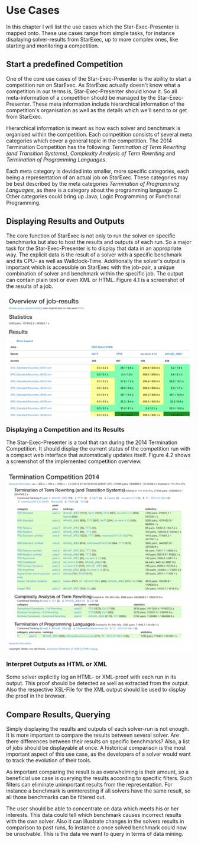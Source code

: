 # Use Cases

In this chapter I will list the use cases which the Star-Exec-Presenter is mapped onto. These use cases range from simple tasks, for instance displaying solver-results from StarExec, up to more complex ones, like starting and monitoring a competition.

## Start a predefined Competition

One of the core use cases of the Star-Exec-Presenter is the ability to start a competition run on StarExec. As StarExec actually doesn't know what a competition in our terms is, Star-Exec-Presenter should know it. So all meta-information of a competition should be managed by the Star-Exec-Presenter. These meta information include hierarchical information of the competition's organisation as well as the details which we'll send to or get from StarExec.

Hierarchical information is meant as how each solver and benchmark is organised within the competition. Each competition consists of several meta categories which cover a general topic in the competition. The 2014 Termination Competition has the following: _Termination of Term Rewriting (and Transition Systems)_, _Complexity Analysis of Term Rewriting_ and _Termination of Programming Languages_.

Each meta category is devided into smaller, more specific categories, each being a representation of an actual job on StarExec. These categories may be best described by the meta categories _Termination of Programming Languages_, as there is a category about the programming language C. Other categories could bring up Java, Logic Programming or Functional Programming.

## Displaying Results and Outputs

The core function of StarExec is not only to run the solver on specific benchmarks but also to host the results and outputs of each run. So a major task for the Star-Exec-Presenter is to display that data in an appropriate way. The explicit data is the result of a solver with a specific benchmark and its CPU- as well as Wallclock-Time. Additionally the solver's output is important which is accessible on StarExec with the job-pair, a unique combination of solver and benchmark within the specific job. The output can contain plain text or even XML or HTML. Figure 4.1 is a screenshot of the results of a job.

![example of an overview of job-results](figures/Job-Results.png)

### Displaying a Competition and its Results

The Star-Exec-Presenter is a tool that ran during the 2014 Termination Competition. It should display the current status of the competition run with a compact web interface that automatically updates itself. Figure 4.2 shows a screenshot of the implemented competition overview.

![overview of the Termination Competition 2014](figures/Competition-Overview.png)

### Interpret Outputs as HTML or XML

Some solver explicitly log an HTML- or XML-proof with each run in its output. This proof should be detected as well as extracted from the output. Also the respective XSL-File for the XML output should be used to display the proof in the browser.

## Compare Results, Querying

Simply displaying the results and outputs of each solver-run is not enough. It is more important to compare the results between several solver. Are there differences between their results on specific benchmarks? Also, a list of jobs should be displayable at once. A historical comparison is the most important aspect of this use case, as the developers of a solver would want to track the evolution of their tools.

As important comparing the result is as overwhelming is their amount, so a beneficial use case is querying the results according to specific filters. Such filters can eliminate unimportant results from the representation. For instance a benchmark is uninteresting if all solvers have the same result, so all those benchmarks can be filtered out.

The user should be able to concentrate on data which meets his or her interests. This data could tell which benchmark causes incorrect results with the own solver. Also it can illustrate changes in the solvers results in comparison to past runs, fo instance a once solved benchmark could now be unsolvable. This is the data we want to query in terms of data mining.
